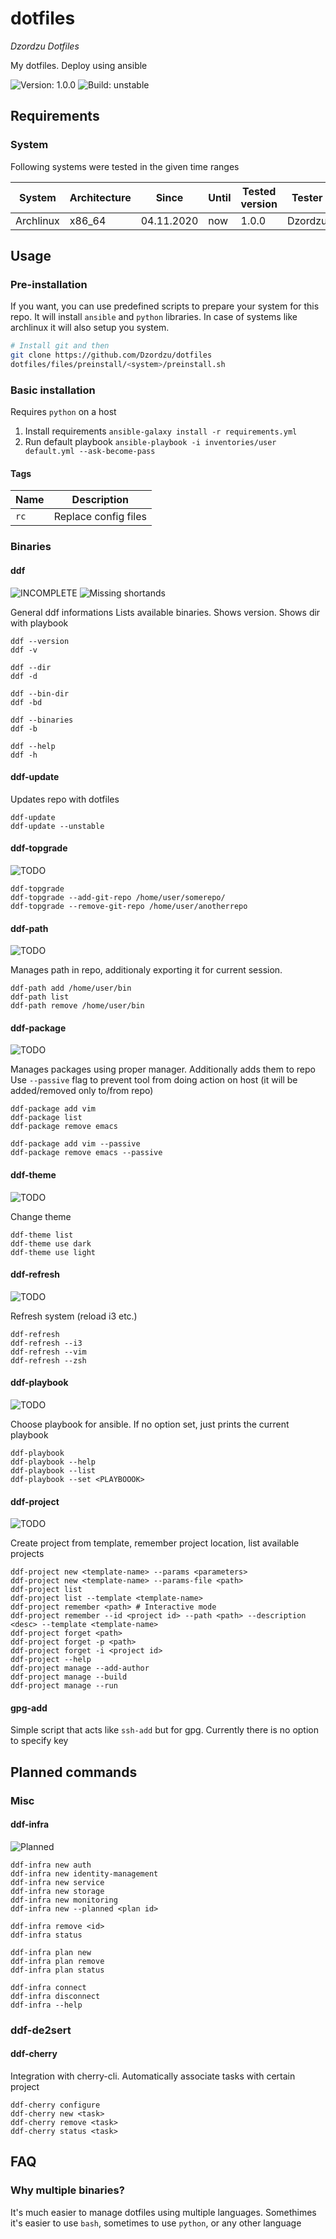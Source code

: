 # dotfiles
*Dzordzu Dotfiles*

My dotfiles. Deploy using ansible

![Version: 1.0.0]( https://img.shields.io/badge/version-1.0.0-red )
![Build: unstable]( https://img.shields.io/badge/build-unstable-red )

## Requirements

### System

Following systems were tested in the given time ranges

| System    | Architecture | Since      | Until | Tested version | Tester  |
|-----------|--------------|------------|-------|----------------|---------|
| Archlinux | x86_64       | 04.11.2020 | now   | 1.0.0          | Dzordzu |

## Usage

### Pre-installation

If you want, you can use predefined scripts to prepare your system for this repo.
It will install `ansible` and `python` libraries. In case of systems like archlinux
it will also setup you system.

```sh
# Install git and then
git clone https://github.com/Dzordzu/dotfiles
dotfiles/files/preinstall/<system>/preinstall.sh
```

### Basic installation

Requires `python` on a host

1. Install requirements `ansible-galaxy install -r requirements.yml`
2. Run default playbook `ansible-playbook -i inventories/user default.yml --ask-become-pass`

#### Tags

| Name | Description          |
|------|----------------------|
| `rc` | Replace config files |

### Binaries

#### ddf
![INCOMPLETE]( https://img.shields.io/badge/status-incomplete-yellow)
![Missing shortands]( https://img.shields.io/badge/missing-shortands-red)

General ddf informations
Lists available binaries. Shows version.
Shows dir with playbook

```
ddf --version
ddf -v

ddf --dir
ddf -d

ddf --bin-dir
ddf -bd

ddf --binaries
ddf -b

ddf --help
ddf -h
```

#### ddf-update
Updates repo with dotfiles
```
ddf-update
ddf-update --unstable
```

#### ddf-topgrade
![TODO]( https://img.shields.io/badge/status-todo-red )
```
ddf-topgrade
ddf-topgrade --add-git-repo /home/user/somerepo/
ddf-topgrade --remove-git-repo /home/user/anotherrepo
```

#### ddf-path
![TODO]( https://img.shields.io/badge/status-todo-red )

Manages path in repo, additionaly exporting it for current session.
```
ddf-path add /home/user/bin
ddf-path list
ddf-path remove /home/user/bin
```

#### ddf-package
![TODO]( https://img.shields.io/badge/status-todo-red )

Manages packages using proper manager.
Additionally adds them to repo
Use `--passive` flag to prevent tool from doing action on host
(it will be added/removed only to/from repo)
```
ddf-package add vim
ddf-package list
ddf-package remove emacs

ddf-package add vim --passive
ddf-package remove emacs --passive
```

#### ddf-theme
![TODO]( https://img.shields.io/badge/status-todo-red )

Change theme
```
ddf-theme list
ddf-theme use dark
ddf-theme use light
```

#### ddf-refresh
![TODO]( https://img.shields.io/badge/status-todo-red )

Refresh system (reload i3 etc.)

```
ddf-refresh
ddf-refresh --i3
ddf-refresh --vim
ddf-refresh --zsh
```

#### ddf-playbook
![TODO]( https://img.shields.io/badge/status-todo-red )

Choose playbook for ansible. If no option set, just prints the current playbook
```
ddf-playbook
ddf-playbook --help
ddf-playbook --list
ddf-playbook --set <PLAYBOOOK>
```

#### ddf-project
![TODO]( https://img.shields.io/badge/status-todo-red )

Create project from template, remember project location, list available projects

```
ddf-project new <template-name> --params <parameters>
ddf-project new <template-name> --params-file <path>
ddf-project list
ddf-project list --template <template-name>
ddf-project remember <path> # Interactive mode
ddf-project remember --id <project id> --path <path> --description <desc> --template <template-name>
ddf-project forget <path>
ddf-project forget -p <path>
ddf-project forget -i <project id>
ddf-project --help
ddf-project manage --add-author
ddf-project manage --build
ddf-project manage --run
```

#### gpg-add
Simple script that acts like `ssh-add` but for gpg. Currently there is no option to specify key

## Planned commands
### Misc

#### ddf-infra
![Planned]( https://img.shields.io/badge/status-planned-blue)

```
ddf-infra new auth
ddf-infra new identity-management
ddf-infra new service
ddf-infra new storage
ddf-infra new monitoring
ddf-infra new --planned <plan id>

ddf-infra remove <id>
ddf-infra status

ddf-infra plan new
ddf-infra plan remove
ddf-infra plan status

ddf-infra connect
ddf-infra disconnect
ddf-infra --help
```

### ddf-de2sert
#### ddf-cherry

Integration with cherry-cli. Automatically associate tasks with certain project

```
ddf-cherry configure
ddf-cherry new <task>
ddf-cherry remove <task>
ddf-cherry status <task>
```

## FAQ

### Why multiple binaries?
It's much easier to manage dotfiles using multiple languages.
Somethimes it's easier to use `bash`, sometimes to use `python`, or any other language

